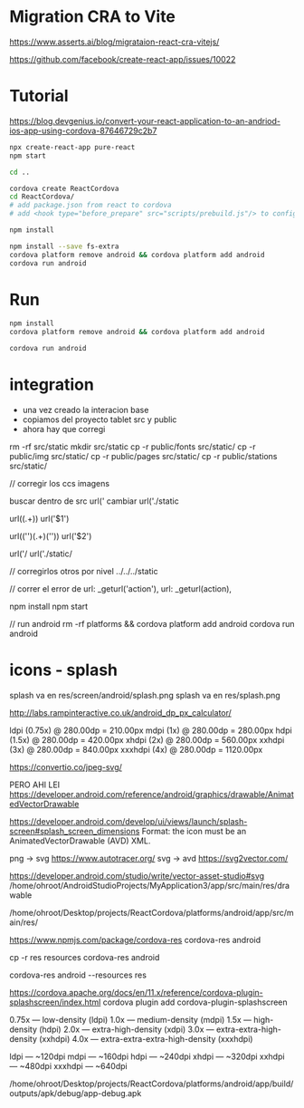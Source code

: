 # Migration CRA to Vite
https://www.asserts.ai/blog/migrataion-react-cra-vitejs/

https://github.com/facebook/create-react-app/issues/10022

# Tutorial
https://blog.devgenius.io/convert-your-react-application-to-an-andriod-ios-app-using-cordova-87646729c2b7

```bash
npx create-react-app pure-react
npm start 

cd ..

cordova create ReactCordova
cd ReactCordova/
# add package.json from react to cordova 
# add <hook type="before_prepare" src="scripts/prebuild.js"/> to config.xml

npm install 

npm install --save fs-extra
cordova platform remove android && cordova platform add android 
cordova run android
```

# Run

```bash
npm install 
cordova platform remove android && cordova platform add android

cordova run android
```

# integration
- una vez creado la interacion base
- copiamos del proyecto tablet src y public 
- ahora hay que corregi

rm -rf src/static
mkdir src/static
cp -r public/fonts src/static/
cp -r public/img src/static/
cp -r public/pages src/static/
cp -r public/stations src/static/

// corregir los ccs imagens

buscar  dentro de src
    url('
cambiar
    url('./static

url\((.+)\)
url('$1')

url\(('')(.+)('')\)
url('$2')

url('/
url('./static/

// corregirlos otros por nivel 
../../../static

// correr el error de 
url: _geturl('action'),
url: _geturl(action),

npm install
npm start


// run android
rm -rf platforms && cordova platform add android
cordova run android


# icons - splash
splash va en res/screen/android/splash.png
splash va en res/splash.png

http://labs.rampinteractive.co.uk/android_dp_px_calculator/

ldpi (0.75x)	@ 280.00dp	= 210.00px
mdpi (1x)	@ 280.00dp	= 280.00px
hdpi (1.5x)	@ 280.00dp	= 420.00px
xhdpi (2x)	@ 280.00dp	= 560.00px
xxhdpi (3x)	@ 280.00dp	= 840.00px
xxxhdpi (4x)	@ 280.00dp	= 1120.00px


https://convertio.co/jpeg-svg/

PERO AHI LEI 
https://developer.android.com/reference/android/graphics/drawable/AnimatedVectorDrawable

https://developer.android.com/develop/ui/views/launch/splash-screen#splash_screen_dimensions
Format: the icon must be an AnimatedVectorDrawable (AVD) XML.

png -> svg  https://www.autotracer.org/
svg -> avd https://svg2vector.com/

https://developer.android.com/studio/write/vector-asset-studio#svg
/home/ohroot/AndroidStudioProjects/MyApplication3/app/src/main/res/drawable


/home/ohroot/Desktop/projects/ReactCordova/platforms/android/app/src/main/res/

https://www.npmjs.com/package/cordova-res
cordova-res android

cp -r res resources
cordova-res  android 

cordova-res  android --resources res


https://cordova.apache.org/docs/en/11.x/reference/cordova-plugin-splashscreen/index.html
cordova plugin add cordova-plugin-splashscreen

 <preference name = "SplashScreen" value = "screen" />
    <preference name = "SplashMaintainAspectRatio" value = "true" />
    

0.75x — low-density (ldpi)
1.0x — medium-density (mdpi)
1.5x — high-density (hdpi)
2.0x — extra-high-density (xdpi)
3.0x — extra-extra-high-density (xxhdpi)
4.0x — extra-extra-extra-high-density (xxxhdpi)

ldpi — ~120dpi
mdpi — ~160dpi
hdpi — ~240dpi
xhdpi — ~320dpi
xxhdpi — ~480dpi
xxxhdpi — ~640dpi


/home/ohroot/Desktop/projects/ReactCordova/platforms/android/app/build/outputs/apk/debug/app-debug.apk
